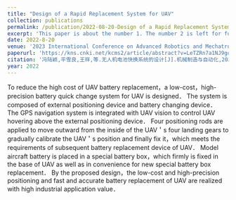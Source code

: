 ```yaml
---
title: "Design of a Rapid Replacement System for UAV"
collection: publications
permalink: /publication/2022-08-20-Design of a Rapid Replacement System for UAV
excerpt: 'This paper is about the number 1. The number 2 is left for future work.'
date: 2022-8-20
venue: '2023 International Conference on Advanced Robotics and Mechatronics (ICARM)'
paperurl: 'https://kns.cnki.net/kcms2/article/abstract?v=LeTZRn7a1NJ9goFfDxPO6iG5pzg-bjT_p7P42AfLJS_2OyZN8OXkYYOFHPJhTPK6vdPL69Tbe1qCfloMXJLy_Q_iCIghLQgA3lSMaymajGqWqZ4EArGbwrx3CIIbpqSNM_zvy8eAM3Zdz76GcFmt8Q==&uniplatform=NZKPT&language=CHS'
citation: '冯陆颖,平雪良,王祥,等.无人机电池快换系统的设计[J].机械制造与自动化,2022,51(04):192-195.DOI:10.19344/j.cnki.issn1671-5276.2022.04.049.'
year: 2022
---
```


To reduce the high cost of UAV battery replacement，a low-cost，high-precision battery quick change system for UAV is designed． The system is composed of external positioning device and battery changing device． The GPS navigation system is integrated with UAV vision to control UAV hovering above the external positioning device． Four positioning rods are applied to move outward from the inside of the UAV＇s four landing gears to gradually calibrate the UAV＇s position and finally fix it，which meets the requirements of subsequent battery replacement device of UAV． Model aircraft battery is placed in a special battery box，which firmly is fixed in the base of UAV as well as in convenience for new special battery box replacement． By the proposed design，the low-cost and high-precision positioning and fast and accurate battery replacement of UAV are realized with high industrial application value．
